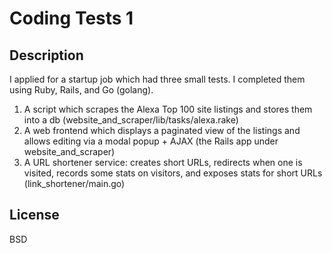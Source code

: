 # Coding Tests 1

## Description

I applied for a startup job which had three small tests.  I completed them using Ruby, Rails, and Go (golang).

1. A script which scrapes the Alexa Top 100 site listings and stores them into a db (website\_and\_scraper/lib/tasks/alexa.rake)
2. A web frontend which displays a paginated view of the listings and allows editing via a modal popup + AJAX (the Rails app under website\_and\_scraper)
3. A URL shortener service: creates short URLs, redirects when one is visited, records some stats on visitors, and exposes stats for short URLs (link_shortener/main.go)

## License

BSD

